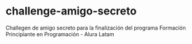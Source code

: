 # challenge-amigo-secreto
Challegen de amigo secreto para la finalización del programa Formación Principiante en Programación - Alura Latam
